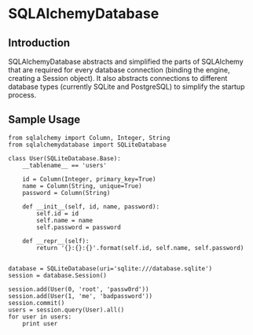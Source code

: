 # SQLAlchemyDatabase

## Introduction

SQLAlchemyDatabase abstracts and simplified the parts of SQLAlchemy that are
required for every database connection (binding the engine, creating a Session
object). It also abstracts connections to different database types (currently
SQLite and PostgreSQL) to simplify the startup process.

## Sample Usage

	from sqlalchemy import Column, Integer, String
	from sqlalchemydatabase import SQLiteDatabase

	class User(SQLiteDatabase.Base):
		__tablename__ == 'users'

		id = Column(Integer, primary_key=True)
		name = Column(String, unique=True)
		password = Column(String)

		def __init__(self, id, name, password):
			self.id = id
			self.name = name
			self.password = password

		def __repr__(self):
			return '{}:{}:{}'.format(self.id, self.name, self.password)


	database = SQLiteDatabase(uri='sqlite:///database.sqlite')
	session = database.Session()

	session.add(User(0, 'root', 'passw0rd'))
	session.add(User(1, 'me', 'badpassword'))
	session.commit()
	users = session.query(User).all()
	for user in users:
		print user

